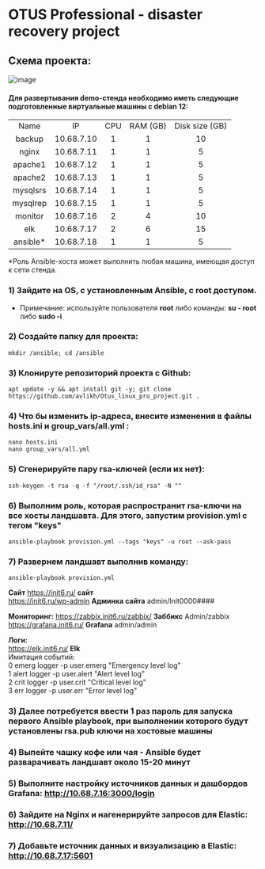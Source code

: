 # OTUS Professional - disaster recovery project

## Схема проекта:

![image](https://github.com/user-attachments/assets/0602e54a-213a-411d-bd90-72ede9353c69)


#### Для развертывания demo-стенда необходимо иметь следующие подготовленные виртуальные машины с debian  12:

<table>
    <tr>
        <td align=center>Name</td>
        <td align=center>IP</td>
        <td align=center>CPU</td>
        <td align=center>RAM (GB)</td>
        <td align=center>Disk size (GB)</td>
    </tr>
    <tr>
        <td align=center>backup</td>
        <td align=center>10.68.7.10</td>
        <td align=center>1</td>
        <td align=center>1</td>
        <td align=center>10</td>
    </tr>
    <tr>
        <td align=center>nginx</td>
        <td align=center>10.68.7.11</td>
        <td align=center>1</td>
        <td align=center>1</td>
        <td align=center>5</td>
    </tr>
    <tr>
        <td align=center>apache1</td>
        <td align=center>10.68.7.12</td>
        <td align=center>1</td>
        <td align=center>1</td>
        <td align=center>5</td>
    </tr>
    <tr>
        <td align=center>apache2</td>
        <td align=center>10.68.7.13</td>
        <td align=center>1</td>
        <td align=center>1</td>
        <td align=center>5</td>
    </tr>
    <tr>
        <td align=center>mysqlsrs</td>
        <td align=center>10.68.7.14</td>
        <td align=center>1</td>
        <td align=center>1</td>
        <td align=center>5</td>
    </tr>
    <tr>
        <td align=center>mysqlrep</td>
        <td align=center>10.68.7.15</td>
        <td align=center>1</td>
        <td align=center>1</td>
        <td align=center>5</td>
    </tr>
    <tr>
        <td align=center>monitor</td>
        <td align=center>10.68.7.16</td>
        <td align=center>2</td>
        <td align=center>4</td>
        <td align=center>10</td>
    </tr>
    <tr>
        <td align=center>elk</td>
        <td align=center>10.68.7.17</td>
        <td align=center>2</td>
        <td align=center>6</td>
        <td align=center>15</td>
    </tr>
    <tr>
        <td align=center>ansible*</td>
        <td align=center>10.68.7.18</td>
        <td align=center>1</td>
        <td align=center>1</td>
        <td align=center>5</td>
    </tr> 
</table>
*Роль Ansible-хоста может выполнить любая машина, имеющая доступ к сети стенда.

### 1) Зайдите на OS, с установленным Ansible, с root доступом.
   - Примечание: используйте пользователя **root** либо команды: **su - root** либо **sudo -i**
### 2) Создайте папку для проекта:
```
mkdir /ansible; cd /ansible
```
### 3) Клонируте репозиторий проекта с Github:
```
apt update -y && apt install git -y; git clone https://github.com/avlikh/Otus_linux_pro_project.git .
```
### 4) Что бы изменить ip-адреса, внесите изменения в файлы hosts.ini и group_vars/all.yml :
```
nano hosts.ini
nano group_vars/all.yml
```

### 5) Сгенерируйте пару rsa-ключей (если их нет):

```
ssh-keygen -t rsa -q -f "/root/.ssh/id_rsa" -N ""
```
### 6) Выполним роль, которая распространит rsa-ключи на все хосты ландшавта. Для этого, запустим provision.yml с тегом "keys"

```
ansible-playbook provision.yml --tags "keys" -u root --ask-pass
```
### 7) Развернем ландшавт выполнив команду:
```
ansible-playbook provision.yml
```

**Сайт**
https://init6.ru/	**сайт**	
https://init6.ru/wp-admin **Админка сайта** admin/Init0000####    
     
**Мониторинг:**
https://zabbix.init6.ru/zabbix/ **Заббикс**	Admin/zabbix     
https://grafana.init6.ru/	**Grafana**	admin/admin     
      
**Логи:**      
https://elk.init6.ru/		**Elk**      
Имитация событий:     
0	emerg	logger -p user.emerg "Emergency level log"     
1	alert	logger -p user.alert "Alert level log"     
2	crit	logger -p user.crit "Critical level log"     
3	err	logger -p user.err "Error level log"     

### 3) Далее потребуется ввести 1 раз пароль для запуска первого Ansible playbook, при выполнении которого будут установлены rsa.pub ключи на хостовые машины
### 4) Выпейте чашку кофе или чая - Ansible будет разварачивать ландшавт около 15-20 минут
### 5) Выполните настройку источников данных и дашбордов Grafana: http://10.68.7.16:3000/login
### 6) Зайдите на Nginx и нагенерируйте запросов для Elastic: http://10.68.7.11/
### 7) Добавьте источник данных и визуализацию в Elastic: http://10.68.7.17:5601

